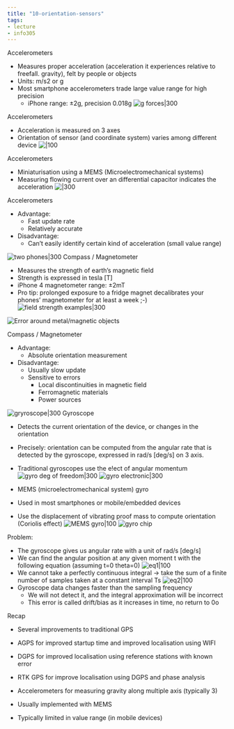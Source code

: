 ```yaml
---
title: "10-orientation-sensors"
tags: 
- lecture
- info305
---
```



Accelerometers 
- Measures proper acceleration (acceleration it experiences relative to freefall. gravity), felt by people or objects 
- Units: m/s2 or g 
- Most smartphone accelerometers trade large value range for high precision 
	- iPhone range: ±2g, precision 0.018g
![g forces|300](https://i.imgur.com/l4DnMSN.png)

Accelerometers 
- Acceleration is measured on 3 axes 
- Orientation of sensor (and coordinate system) varies among different device
![|100](https://i.imgur.com/4SwveO3.png)

Accelerometers 
- Miniaturisation using a MEMS (Microelectromechanical systems)
- Measuring flowing current over an differential capacitor indicates the acceleration
![|300](https://i.imgur.com/UIS4zDV.png)

Accelerometers 
- Advantage: 
	- Fast update rate 
	- Relatively accurate 
- Disadvantage: 
	- Can’t easily identify certain kind of acceleration (small value range)
	
	
	
![two phones|300](https://i.imgur.com/s45a4TF.png)
Compass / Magnetometer 
- Measures the strength of earth’s magnetic field 
- Strength is expressed in tesla [T] 
- iPhone 4 magnetometer range: ±2mT 
- Pro tip: prolonged exposure to a fridge magnet decalibrates your phones’ magnetometer for at least a week ;-)
![field strength examples|300](https://i.imgur.com/00VV74x.png)

![Error around metal/magnetic objects](https://i.imgur.com/YIJAcGS.png)

Compass / Magnetometer 
- Advantage: 
	- Absolute orientation measurement 
- Disadvantage: 
	- Usually slow update 
	- Sensitive to errors 
		- Local discontinuities in magnetic field 
		- Ferromagnetic materials 
		- Power sources

![gryroscope|300](https://i.imgur.com/VnL5seY.png)
Gyroscope 
- Detects the current orientation of the device, or changes in the orientation 
- Precisely: orientation can be computed from the angular rate that is detected by the gyroscope, expressed in rad/s [deg/s] on 3 axis. 
- Traditional gyroscopes use the e!ect of angular momentum
![gyro deg of freedom|300](https://i.imgur.com/q1LjfPD.png)
![gyro electronic|300](https://i.imgur.com/5Ti80sO.png)

- MEMS (microelectromechanical system) gyro 
- Used in most smartphones or mobile/embedded devices 
- Use the displacement of vibrating proof mass to compute orientation (Coriolis effect)
![MEMS gyro|100](https://i.imgur.com/dzTVCpE.png)
![gyro chip](https://i.imgur.com/zVoQ3wM.png)

Problem: 
- The gyroscope gives us angular rate with a unit of rad/s [deg/s] 
- We can find the angular position at any given moment t with the following equation (assuming t=0 theta=0) 
![eq1|100](https://i.imgur.com/CZKk1M7.png)
- We cannot take a perfectly continuous integral -> take the sum of a finite number of samples taken at a constant interval Ts 
![eq2|100](https://i.imgur.com/vL0gRbV.png)
- Gyroscope data changes faster than the sampling frequency 
	- We will not detect it, and the integral approximation will be incorrect 
	- This error is called drift/bias as it increases in time, no return to 0o



Recap
- Several improvements to traditional GPS 
- AGPS for improved startup time and improved localisation using WIFI 
- DGPS for improved localisation using reference stations with known error 
- RTK GPS for improve localisation using DGPS and phase analysis 

- Accelerometers for measuring gravity along multiple axis (typically 3) 
- Usually implemented with MEMS 
- Typically limited in value range (in mobile devices)